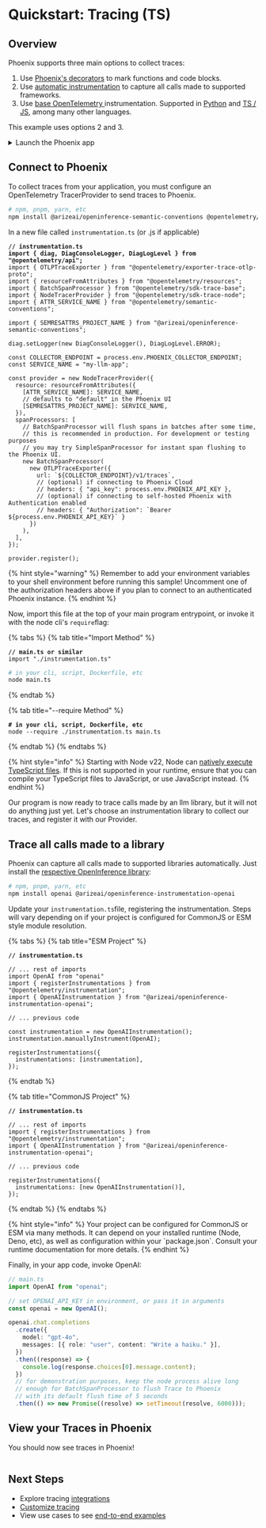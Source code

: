 # Quickstart: Tracing (TS)

## Overview

Phoenix supports three main options to collect traces:

1. Use [Phoenix's decorators](../how-to-tracing/setup-tracing/instrument-python.md) to mark functions and code blocks.
2. Use [automatic instrumentation](../integrations-tracing/) to capture all calls made to supported frameworks.
3. Use [base OpenTelemetry ](../how-to-tracing/setup-tracing/custom-spans.md)instrumentation. Supported in [Python](../how-to-tracing/setup-tracing/custom-spans.md) and [TS / JS](../how-to-tracing/setup-tracing/javascript.md), among many other languages.

This example uses options 2 and 3.

<details>

<summary>Launch the Phoenix app</summary>

### Using Phoenix Cloud:

1. Sign up for an Arize Phoenix account at [https://app.phoenix.arize.com/login](https://app.phoenix.arize.com/login)
2. Grab your API key from the Keys option on the left bar.
3. In your code, configure environment variables for your endpoint and API key:

```sh
# .env, or shell environment

# Add Phoenix API Key for tracing
PHOENIX_API_KEY="ADD YOUR API KEY"
# And Collector Endpoint for Phoenix Cloud
PHOENIX_COLLECTOR_ENDPOINT="https://app.phoenix.arize.com"
```

### Using Self-hosted Phoenix:

1. Run Phoenix using Docker, local terminal, Kubernetes etc. For more information, see [Broken link](broken-reference "mention")
2. In your code, configure environment variables for your endpoint and API key:

```shell
# .env, or shell environment

# Collector Endpoint for your self hosted Phoenix, like localhost
PHOENIX_COLLECTOR_ENDPOINT="http://localhost:6006"
# (optional) If authentication enabled, add Phoenix API Key for tracing
PHOENIX_API_KEY="ADD YOUR API KEY"
```

</details>

## Connect to Phoenix <a href="#connect-your-app" id="connect-your-app"></a>

To collect traces from your application, you must configure an OpenTelemetry TracerProvider to send traces to Phoenix.&#x20;

```bash
# npm, pnpm, yarn, etc
npm install @arizeai/openinference-semantic-conventions @opentelemetry/semantic-conventions @opentelemetry/api @opentelemetry/instrumentation @opentelemetry/resources @opentelemetry/sdk-trace-base @opentelemetry/sdk-trace-node @opentelemetry/exporter-trace-otlp-proto
```

In a new file called `instrumentation.ts` (or .js if applicable)

<pre class="language-typescript"><code class="lang-typescript"><strong>// instrumentation.ts
</strong><strong>import { diag, DiagConsoleLogger, DiagLogLevel } from "@opentelemetry/api";
</strong>import { OTLPTraceExporter } from "@opentelemetry/exporter-trace-otlp-proto";
import { resourceFromAttributes } from "@opentelemetry/resources";
import { BatchSpanProcessor } from "@opentelemetry/sdk-trace-base";
import { NodeTracerProvider } from "@opentelemetry/sdk-trace-node";
import { ATTR_SERVICE_NAME } from "@opentelemetry/semantic-conventions";

import { SEMRESATTRS_PROJECT_NAME } from "@arizeai/openinference-semantic-conventions";

diag.setLogger(new DiagConsoleLogger(), DiagLogLevel.ERROR);

const COLLECTOR_ENDPOINT = process.env.PHOENIX_COLLECTOR_ENDPOINT;
const SERVICE_NAME = "my-llm-app";

const provider = new NodeTracerProvider({
  resource: resourceFromAttributes({
    [ATTR_SERVICE_NAME]: SERVICE_NAME,
    // defaults to "default" in the Phoenix UI
    [SEMRESATTRS_PROJECT_NAME]: SERVICE_NAME,
  }),
  spanProcessors: [
    // BatchSpanProcessor will flush spans in batches after some time,
    // this is recommended in production. For development or testing purposes
    // you may try SimpleSpanProcessor for instant span flushing to the Phoenix UI.
    new BatchSpanProcessor(
      new OTLPTraceExporter({
        url: `${COLLECTOR_ENDPOINT}/v1/traces`,
        // (optional) if connecting to Phoenix Cloud
        // headers: { "api_key": process.env.PHOENIX_API_KEY },
        // (optional) if connecting to self-hosted Phoenix with Authentication enabled
        // headers: { "Authorization": `Bearer ${process.env.PHOENIX_API_KEY}` }
      })
    ),
  ],
});

provider.register();
</code></pre>

{% hint style="warning" %}
Remember to add your environment variables to your shell environment before running this sample! Uncomment one of the authorization headers above if you plan to connect to an authenticated Phoenix instance.
{% endhint %}

Now, import this file at the top of your main program entrypoint, or invoke it with the node cli's `require`flag:

{% tabs %}
{% tab title="Import Method" %}
<pre class="language-typescript"><code class="lang-typescript"><strong>// main.ts or similar
</strong>import "./instrumentation.ts"
</code></pre>

```sh
# in your cli, script, Dockerfile, etc
node main.ts
```
{% endtab %}

{% tab title="--require Method" %}
<pre class="language-sh"><code class="lang-sh"><strong># in your cli, script, Dockerfile, etc
</strong>node --require ./instrumentation.ts main.ts
</code></pre>
{% endtab %}
{% endtabs %}

{% hint style="info" %}
Starting with Node v22, Node can [natively execute TypeScript files](https://nodejs.org/en/learn/typescript/run-natively#running-typescript-natively). If this is not supported in your runtime, ensure that you can compile your TypeScript files to JavaScript, or use JavaScript instead.
{% endhint %}

Our program is now ready to trace calls made by an llm library, but it will not do anything just yet. Let's choose an instrumentation library to collect our traces, and register it with our Provider.

## Trace all calls made to a library

Phoenix can capture all calls made to supported libraries automatically. Just install the [respective OpenInference library](../integrations-tracing/#javascript):

```bash
# npm, pnpm, yarn, etc
npm install openai @arizeai/openinference-instrumentation-openai
```

Update your `instrumentation.ts`file, registering the instrumentation. Steps will vary depending on if your project is configured for CommonJS or ESM style module resolution.

{% tabs %}
{% tab title="ESM Project" %}
<pre class="language-typescript"><code class="lang-typescript"><strong>// instrumentation.ts
</strong>
// ... rest of imports
import OpenAI from "openai"
import { registerInstrumentations } from "@opentelemetry/instrumentation";
import { OpenAIInstrumentation } from "@arizeai/openinference-instrumentation-openai";

// ... previous code

const instrumentation = new OpenAIInstrumentation();
instrumentation.manuallyInstrument(OpenAI);

registerInstrumentations({
  instrumentations: [instrumentation],
});
</code></pre>
{% endtab %}

{% tab title="CommonJS Project" %}
<pre class="language-typescript"><code class="lang-typescript"><strong>// instrumentation.ts
</strong>
// ... rest of imports
import { registerInstrumentations } from "@opentelemetry/instrumentation";
import { OpenAIInstrumentation } from "@arizeai/openinference-instrumentation-openai";

// ... previous code

registerInstrumentations({
  instrumentations: [new OpenAIInstrumentation()],
});
</code></pre>
{% endtab %}
{% endtabs %}

{% hint style="info" %}
Your project can be configured for CommonJS or ESM via many methods. It can depend on your installed runtime (Node, Deno, etc), as well as configuration within your \`package.json\`. Consult your runtime documentation for more details.&#x20;
{% endhint %}

Finally, in your app code, invoke OpenAI:

```typescript
// main.ts
import OpenAI from "openai";

// set OPENAI_API_KEY in environment, or pass it in arguments
const openai = new OpenAI();

openai.chat.completions
  .create({
    model: "gpt-4o",
    messages: [{ role: "user", content: "Write a haiku." }],
  })
  .then((response) => {
    console.log(response.choices[0].message.content);
  })
  // for demonstration purposes, keep the node process alive long
  // enough for BatchSpanProcessor to flush Trace to Phoenix
  // with its default flush time of 5 seconds
  .then(() => new Promise((resolve) => setTimeout(resolve, 6000)));

```

## View your Traces in Phoenix

You should now see traces in Phoenix!

<figure><img src="../../.gitbook/assets/Screenshot 2024-10-29 at 2.51.24 PM.png" alt=""><figcaption></figcaption></figure>

## Next Steps

* Explore tracing [integrations](../integrations-tracing/)
* [Customize tracing](../how-to-tracing/)
* View use cases to see [end-to-end examples](../use-cases-tracing/)
